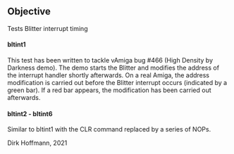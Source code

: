 ## Objective

Tests Blitter interrupt timing

#### bltint1

This test has been written to tackle vAmiga bug #466 (High Density by Darkness demo). The demo starts the Blitter and modifies the address of the interrupt handler shortly afterwards. On a real Amiga, the address modification is carried out before the Blitter interrupt occurs (indicated by a green bar). If a red bar appears, the modification has been carried out afterwards.

#### bltint2 - bltint6

Similar to bltint1 with the CLR command replaced by a series of NOPs.


Dirk Hoffmann, 2021